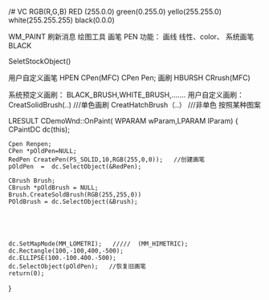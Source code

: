 /# VC
RGB(R,G,B)
RED (255.0.0)
green(0.255.0)
yello(255.255.0)
white(255.255.255)
black(0.0.0)


WM_PAINT   刷新消息
绘图工具 
    画笔 PEN
    功能： 画线 线性、color、
 系统画笔 BLACK
 
 
 SeletStockObject()
 
 
 用户自定义画笔
   HPEN CPen(MFC)
   CPen Pen;
画刷 HBURSH CRrush(MFC)

系统预定义画刷：
BLACK_BRUSH,WHITE_BRUSH,.......
用户自定义画刷：
  CreatSolidBrush(..)  ///单色画刷
  CreatHatchBrush（..） ///非单色  按照某种图案
 


   
   
   
LRESULT CDemoWnd::OnPaint(
WPARAM wParam,LPARAM lParam)
  {
    CPaintDC dc(this);
   
    Cpen Renpen;
    CPen *pOldPen=NULL;
    RedPen CreatePen(PS_SOLID,10,RGB(255,0,0));   //创建画笔 
    pOldPen  =  dc.SelectObject(&RedPen);
    
    CBrush Brush;
    CBrush *pOldBrush = NULL;
    Brush.CreateSoldBrush(RGB(255,255,0))
    POldBrush = dc.SelectObject(&Brush);
    

    
    

    dc.SetMapMode(MM_LOMETRI);   /////  (MM_HIMETRIC);
    dc.Rectangle(100,-100,400,-500);
    dc.ELLIPSE(100.-100.400.-500);
    dc.SelectObject(pOldPen);   //恢复旧画笔
    return(0);
  }
  
